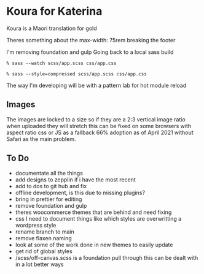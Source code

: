 # Koura for Katerina
Koura is a Maori translation for gold

Theres something about the max-width: 75rem breaking the footer

I'm removing foundation and gulp
Going back to a local sass build

``` % sass --watch scss/app.scss css/app.css ```

``` % sass --style=compressed scss/app.scss css/app.css ```

The way I'm developing will be with a pattern lab for hot module reload

## Images

The images are locked to a size so if they are a 2:3 vertical image ratio when uploaded they will stretch this can be fixed on some browsers with aspect ratio css or JS as a fallback 66% adoption as of April 2021 without Safari as the main problem.

## To Do

- documentate all the things
- add designs to zepplin if i have the most recent
- add to dos to git hub and fix
- offline development, is this due to missing plugins?
- bring in prettier for editing
- remove foundation and gulp
- theres woocommerce themes that are behind and need fixing
- css I need to document things like which styles are overwritting a wordpress style
- rename branch to main
- remove flaxen naming
- look at some of the work done in new themes to easily update
- get rid of global styles
- /scss/off-canvas.scss is a foundation pull through this can be dealt with in a lot better ways